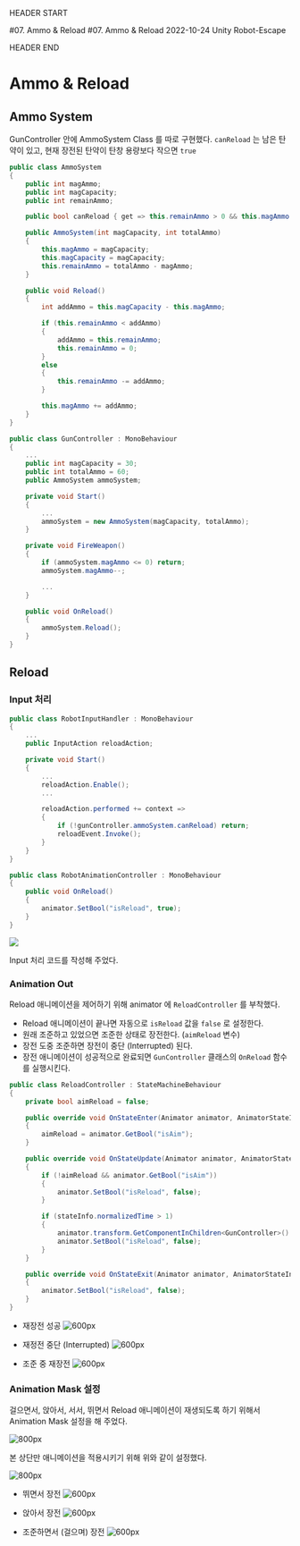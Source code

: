 HEADER START

#07. Ammo & Reload
#07. Ammo & Reload
2022-10-24
Unity
Robot-Escape

HEADER END

# Ammo & Reload

## Ammo System

GunController 안에 AmmoSystem Class 를 따로 구현했다.
`canReload` 는 남은 탄약이 있고, 현재 장전된 탄약이 탄창 용량보다 작으면 `true`

```csharp
public class AmmoSystem
{
    public int magAmmo;
    public int magCapacity;
    public int remainAmmo;

    public bool canReload { get => this.remainAmmo > 0 && this.magAmmo < this.magCapacity; }

    public AmmoSystem(int magCapacity, int totalAmmo)
    {
        this.magAmmo = magCapacity;
        this.magCapacity = magCapacity;
        this.remainAmmo = totalAmmo - magAmmo;
    }

    public void Reload()
    {
        int addAmmo = this.magCapacity - this.magAmmo;

        if (this.remainAmmo < addAmmo)
        {
            addAmmo = this.remainAmmo;
            this.remainAmmo = 0;
        }
        else
        {
            this.remainAmmo -= addAmmo;
        }

        this.magAmmo += addAmmo;
    }
}
```

```csharp
public class GunController : MonoBehaviour
{
	...
    public int magCapacity = 30;
    public int totalAmmo = 60;
	public AmmoSystem ammoSystem;

    private void Start()
    {
    	...
        ammoSystem = new AmmoSystem(magCapacity, totalAmmo);
    }

    private void FireWeapon()
    {
    	if (ammoSystem.magAmmo <= 0) return;
        ammoSystem.magAmmo--;

        ...
    }

    public void OnReload()
    {
    	ammoSystem.Reload();
    }
}
```

## Reload

### Input 처리

```csharp
public class RobotInputHandler : MonoBehaviour
{
	...
	public InputAction reloadAction;

	private void Start()
    {
    	...
    	reloadAction.Enable();
        ...

        reloadAction.performed += context =>
        {
        	if (!gunController.ammoSystem.canReload) return;
            reloadEvent.Invoke();
        }
    }
}
```

```csharp
public class RobotAnimationController : MonoBehaviour
{
	public void OnReload()
    {
        animator.SetBool("isReload", true);
    }
}
```

![](https://velog.velcdn.com/images/lutca1320/post/e3482d26-f3f3-48fd-a04c-4bf9407e2cf9/image.png)

Input 처리 코드를 작성해 주었다.

### Animation Out

Reload 애니메이션을 제어하기 위해 animator 에 `ReloadController` 를 부착했다.

- Reload 애니메이션이 끝나면 자동으로 `isReload` 값을 `false` 로 설정한다.
- 원래 조준하고 있었으면 조준한 상태로 장전한다. (`aimReload` 변수)
- 장전 도중 조준하면 장전이 중단 (Interrupted) 된다.
- 장전 애니메이션이 성공적으로 완료되면 `GunController` 클래스의 `OnReload` 함수를 실행시킨다.

```csharp
public class ReloadController : StateMachineBehaviour
{
    private bool aimReload = false;

    public override void OnStateEnter(Animator animator, AnimatorStateInfo stateInfo, int layerIndex)
    {
        aimReload = animator.GetBool("isAim");
    }

    public override void OnStateUpdate(Animator animator, AnimatorStateInfo stateInfo, int layerIndex)
    {
        if (!aimReload && animator.GetBool("isAim"))
        {
            animator.SetBool("isReload", false);
        }

        if (stateInfo.normalizedTime > 1)
        {
            animator.transform.GetComponentInChildren<GunController>().OnReload();
            animator.SetBool("isReload", false);
        }
    }

    public override void OnStateExit(Animator animator, AnimatorStateInfo stateInfo, int layerIndex)
    {
        animator.SetBool("isReload", false);
    }
}
```

- 재장전 성공
  ![600px](https://velog.velcdn.com/images/lutca1320/post/9435f69f-d76e-496a-847a-f7ae91d6514c/image.gif)

- 재정전 중단 (Interrupted)
  ![600px](https://velog.velcdn.com/images/lutca1320/post/e1b41df5-49fc-4e68-8d18-f9f97f7e5cc9/image.gif)

- 조준 중 재장전
  ![600px](https://velog.velcdn.com/images/lutca1320/post/225f6abe-8aa8-4cce-80e6-fa58d69ac1ac/image.gif)

### Animation Mask 설정

걸으면서, 앉아서, 서서, 뛰면서 Reload 애니메이션이 재생되도록 하기 위해서
Animation Mask 설정을 해 주었다.

![800px](https://velog.velcdn.com/images/lutca1320/post/1af7f791-0f99-4b42-96b8-67f5cadc95e3/image.png)

본 상단만 애니메이션을 적용시키기 위해 위와 같이 설정했다.

![800px](https://velog.velcdn.com/images/lutca1320/post/662e7421-95b5-47fa-aea0-85cdfa8fda0f/image.png)

- 뛰면서 장전
  ![600px](https://velog.velcdn.com/images/lutca1320/post/1e013de4-ddf0-4dd7-be97-7c1d53535afe/image.gif)

- 앉아서 장전
  ![600px](https://velog.velcdn.com/images/lutca1320/post/fb914854-65cf-4b4a-a32b-7408af888d1d/image.gif)

- 조준하면서 (걸으며) 장전
  ![600px](https://velog.velcdn.com/images/lutca1320/post/427094ac-1f24-4fcd-96b9-74bb7705dcfa/image.gif)
